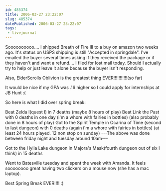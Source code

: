 ```yaml
---
id: 485374
title: 2006-03-27 23:22:07
slug: 485374
datePublished: 2006-03-27 23:22:07
tags:
 - livejournal
---
```


Soooooooooo.... I shipped Breath of Fire III to a buy on amazon two weeks ago. It's status on USPS shipping is still "Accepted in springdale". I've emailed the buyer several times asking if they received the package or if they haven't and want a refund.... I filed for lost mail today. Should I actually try to help or just leave it alone because the buyer isn't responding.

Also, ElderScrolls Oblivion is the greatest thing EVER!!!!!!!!!!!(so far)

It would be nice if my GPA was .16 higher so I could apply for internships at JB Hunt :(

So here is what I did over spring break:

Beat Zelda I(quest I) in 7 deaths (maybe 8 hours of play)
Beat Link the Past with 0 deaths in one day (i'm a whore with fairies in bottles) (also probably done in 8 hours of play)
Got to the Spirit Temple in Ocarina of Time (second to last dungeon) with 0 deaths (again i'm a whore with fairies in bottles) (at least 24 hours played. 12 non stop on sunday)
\---The above was done between friday night and tuesday around 10am---

Got to the Hylia Lake dungeon in Majora's Mask(fourth dungeon out of six I think) in 15 deaths

Went to Batesville tuesday and spent the week with Amanda. It feels soooooooo great having two clickers on a mouse now (she has a mac laptop).

Best Spring Break EVER!!!! :)
